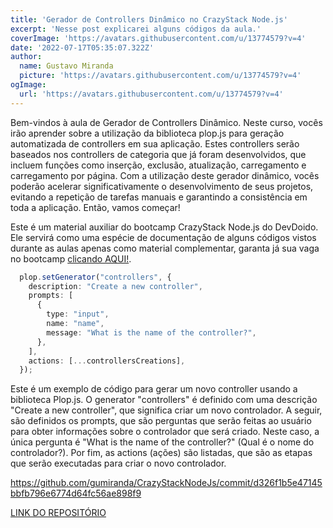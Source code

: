 ```yaml
---
title: 'Gerador de Controllers Dinâmico no CrazyStack Node.js'
excerpt: 'Nesse post explicarei alguns códigos da aula.'
coverImage: 'https://avatars.githubusercontent.com/u/13774579?v=4'
date: '2022-07-17T05:35:07.322Z'
author:
  name: Gustavo Miranda
  picture: 'https://avatars.githubusercontent.com/u/13774579?v=4'
ogImage:
  url: 'https://avatars.githubusercontent.com/u/13774579?v=4'
---
```


Bem-vindos à aula de Gerador de Controllers Dinâmico. Neste curso, vocês irão aprender sobre a utilização da biblioteca plop.js para geração automatizada de controllers em sua aplicação. Estes controllers serão baseados nos controllers de categoria que já foram desenvolvidos, que incluem funções como inserção, exclusão, atualização, carregamento e carregamento por página. Com a utilização deste gerador dinâmico, vocês poderão acelerar significativamente o desenvolvimento de seus projetos, evitando a repetição de tarefas manuais e garantindo a consistência em toda a aplicação. Então, vamos começar!

Este é um material auxiliar do bootcamp CrazyStack Node.js do DevDoido. Ele servirá como uma espécie de documentação de alguns códigos vistos durante as aulas apenas como material complementar, garanta já sua vaga no bootcamp [clicando AQUI!](https://crazystack.com.br).

```typescript
  plop.setGenerator("controllers", {
    description: "Create a new controller",
    prompts: [
      {
        type: "input",
        name: "name",
        message: "What is the name of the controller?",
      },
    ],
    actions: [...controllersCreations],
  });
``` 
Este é um exemplo de código para gerar um novo controller usando a biblioteca Plop.js. O generator "controllers" é definido com uma descrição "Create a new controller", que significa criar um novo controlador. A seguir, são definidos os prompts, que são perguntas que serão feitas ao usuário para obter informações sobre o controlador que será criado. Neste caso, a única pergunta é "What is the name of the controller?" (Qual é o nome do controlador?). Por fim, as actions (ações) são listadas, que são as etapas que serão executadas para criar o novo controlador.

https://github.com/gumiranda/CrazyStackNodeJs/commit/d326f1b5e47145bbfb796e6774d64fc56ae898f9


[LINK DO REPOSITÓRIO](https://github.com/gumiranda/CrazyStackNodeJs)